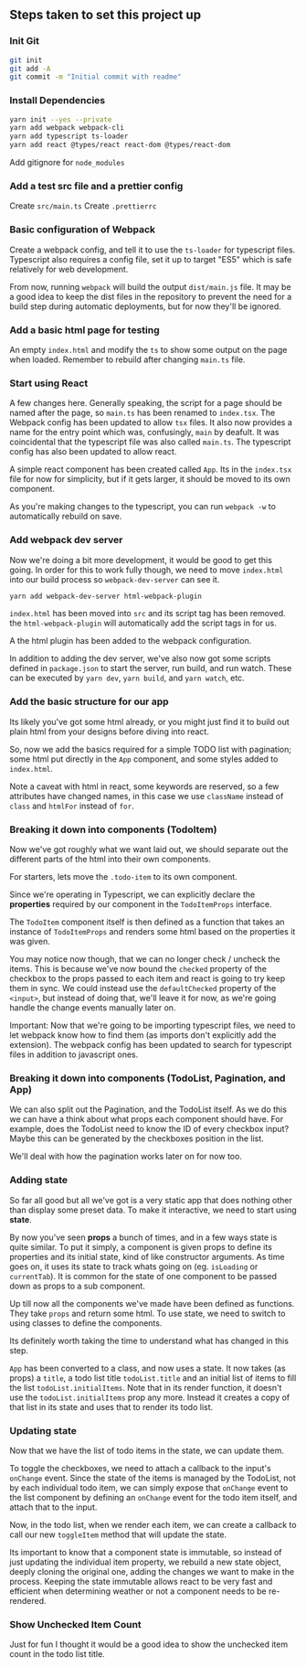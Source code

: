 ## Steps taken to set this project up

### Init Git

```bash
git init
git add -A
git commit -m "Initial commit with readme"
```

### Install Dependencies

```bash
yarn init --yes --private
yarn add webpack webpack-cli
yarn add typescript ts-loader
yarn add react @types/react react-dom @types/react-dom
```

Add gitignore for `node_modules`

### Add a test src file and a prettier config

Create `src/main.ts`
Create `.prettierrc`

### Basic configuration of Webpack

Create a webpack config, and tell it to use the `ts-loader` for typescript files.
Typescript also requires a config file, set it up to target "ES5" which is safe relatively for web development.

From now, running `webpack` will build the output `dist/main.js` file.
It may be a good idea to keep the dist files in the repository to prevent the need for a build step during automatic deployments, but for now they'll be ignored.

### Add a basic html page for testing

An empty `index.html` and modify the `ts` to show some output on the page when loaded. Remember to rebuild after changing `main.ts` file.

### Start using React

A few changes here. Generally speaking, the script for a page should be named after the page, so `main.ts` has been renamed to `index.tsx`.
The Webpack config has been updated to allow `tsx` files. It also now provides a name for the entry point which was, confusingly, `main` by deafult. It was coincidental that the typescript file was also called `main.ts`.
The typescript config has also been updated to allow react.

A simple react component has been created called `App`. Its in the `index.tsx` file for now for simplicity, but if it gets larger, it should be moved to its own component.

As you're making changes to the typescript, you can run `webpack -w` to automatically rebuild on save.

### Add webpack dev server

Now we're doing a bit more development, it would be good to get this going.
In order for this to work fully though, we need to move `index.html` into our build process so `webpack-dev-server` can see it.

```bash
yarn add webpack-dev-server html-webpack-plugin
```

`index.html` has been moved into `src` and its script tag has been removed. the `html-webpack-plugin` will automatically add the script tags in for us.

A the html plugin has been added to the webpack configuration.

In addition to adding the dev server, we've also now got some scripts defined in `package.json` to start the server, run build, and run watch.
These can be executed by `yarn dev`, `yarn build`, and `yarn watch`, etc.

### Add the basic structure for our app

Its likely you've got some html already, or you might just find it to build out plain html from your designs before diving into react.

So, now we add the basics required for a simple TODO list with pagination; some html put directly in the `App` component, and some styles added to `index.html`.

Note a caveat with html in react, some keywords are reserved, so a few attributes have changed names, in this case we use `className` instead of `class` and `htmlFor` instead of `for`.

### Breaking it down into components (TodoItem)

Now we've got roughly what we want laid out, we should separate out the different parts of the html into their own components.

For starters, lets move the `.todo-item` to its own component.

Since we're operating in Typescript, we can explicitly declare the **properties** required by our component in the `TodoItemProps` interface.

The `TodoItem` component itself is then defined as a function that takes an instance of `TodoItemProps` and renders some html based on the properties it was given.

You may notice now though, that we can no longer check / uncheck the items. This is because we've now bound the `checked` property of the checkbox to the props passed to each item and react is going to try keep them in sync. We could instead use the `defaultChecked` property of the `<input>`, but instead of doing that, we'll leave it for now, as we're going handle the change events manually later on.

Important: Now that we're going to be importing typescript files, we need to let webpack know how to find them (as imports don't explicitly add the extension). The webpack config has been updated to search for typescript files in addition to javascript ones.

### Breaking it down into components (TodoList, Pagination, and App)

We can also split out the Pagination, and the TodoList itself. As we do this we can have a think about what props each component should have. For example, does the TodoList need to know the ID of every checkbox input? Maybe this can be generated by the checkboxes position in the list.

We'll deal with how the pagination works later on for now too.

### Adding state

So far all good but all we've got is a very static app that does nothing other than display some preset data. To make it interactive, we need to start using **state**.

By now you've seen **props** a bunch of times, and in a few ways state is quite similar. To put it simply, a component is given props to define its properties and its initial state, kind of like constructor arguments. As time goes on, it uses its state to track whats going on (eg. `isLoading` or `currentTab`). It is common for the state of one component to be passed down as props to a sub component.

Up till now all the components we've made have been defined as functions. They take `props` and return some html. To use state, we need to switch to using classes to define the components.

Its definitely worth taking the time to understand what has changed in this step.

`App` has been converted to a class, and now uses a state. It now takes (as props) a `title`, a todo list title `todoList.title` and an initial list of items to fill the list `todoList.initialItems`. Note that in its render function, it doesn't use the `todoList.initialItems` prop any more. Instead it creates a copy of that list in its state and uses that to render its todo list.

### Updating state

Now that we have the list of todo items in the state, we can update them.

To toggle the checkboxes, we need to attach a callback to the input's `onChange` event. Since the state of the items is managed by the TodoList, not by each individual todo item, we can simply expose that `onChange` event to the list component by defining an `onChange` event for the todo item itself, and attach that to the input.

Now, in the todo list, when we render each item, we can create a callback to call our new `toggleItem` method that will update the state.

Its important to know that a component state is immutable, so instead of just updating the individual item property, we rebuild a new state object, deeply cloning the original one, adding the changes we want to make in the process. Keeping the state immutable allows react to be very fast and efficient when determining weather or not a component needs to be re-rendered.

### Show Unchecked Item Count

Just for fun I thought it would be a good idea to show the unchecked item count in the todo list title.
